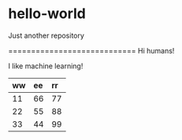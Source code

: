 # hello-world

Just another repository

============================ Hi humans!

I like machine learning!

| ww | ee | rr |
| :--- | :--- | :--- |
| 11 | 66 | 77 |
| 22 | 55 | 88 |
| 33 | 44 | 99 |





